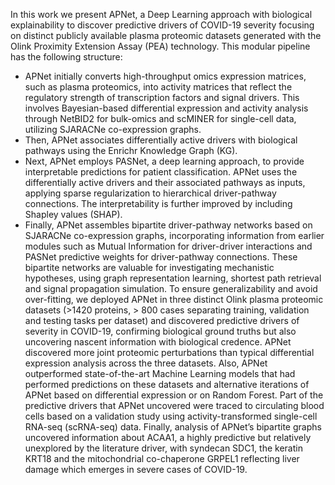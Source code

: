 In this work we present APNet, a Deep Learning approach with biological explainability to discover predictive drivers of COVID-19 severity focusing on distinct publicly available plasma proteomic datasets generated with the Olink Proximity Extension Assay (PEA) technology. This modular pipeline has the following structure:
-	APNet initially converts high-throughput omics expression matrices, such as plasma proteomics, into activity matrices that reflect the regulatory strength of transcription factors and signal drivers. This involves Bayesian-based differential expression and activity analysis through NetBID2 for bulk-omics and scMINER for single-cell data, utilizing SJARACNe co-expression graphs.
-	Then, APNet associates differentially active drivers with biological pathways using the Enrichr Knowledge Graph (KG).
-	Next, APNet employs PASNet, a deep learning approach, to provide interpretable predictions for patient classification. APNet uses the differentially active drivers and their associated pathways as inputs, applying sparse regularization to hierarchical driver-pathway connections. The interpretability is further improved by including Shapley values (SHAP).
-	Finally, APNet assembles bipartite driver-pathway networks based on SJARACNe co-expression graphs, incorporating information from earlier modules such as Mutual Information for driver-driver interactions and PASNet predictive weights for driver-pathway connections. These bipartite networks are valuable for investigating mechanistic hypotheses, using graph representation learning, shortest path retrieval and signal propagation simulation.
To ensure generalizability and avoid over-fitting, we deployed APNet in three distinct Olink plasma proteomic datasets (>1420 proteins, > 800 cases separating training, validation and testing tasks per dataset) and discovered predictive drivers of severity in COVID-19, confirming biological ground truths but also uncovering nascent information with biological credence. APNet discovered more joint proteomic perturbations than typical differential expression analysis across the three datasets. Also, APNet outperformed state-of-the-art Machine Learning models that had performed predictions on these datasets and alternative iterations of APNet based on differential expression or on Random Forest. Part of the predictive drivers that APNet uncovered were traced to circulating blood cells based on a validation study using activity-transformed single-cell RNA-seq (scRNA-seq) data. Finally, analysis of APNet’s bipartite graphs uncovered information about ACAA1, a highly predictive but relatively unexplored by the literature driver, with syndecan SDC1, the keratin KRT18 and the mitochondrial co-chaperone GRPEL1 reflecting liver damage which emerges in severe cases of COVID-19.
